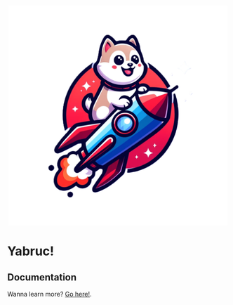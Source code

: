 <p align="center">
    <a href="https://your-website-link.com">
        <img src="./docs/public/yabruc.webp" alt="Your alt text" width="500">
    </a>
    <h1>Yabruc!</h1>
</p>

## Documentation

Wanna learn more? [Go here!](https://aitorru.github.io/yabruc/).